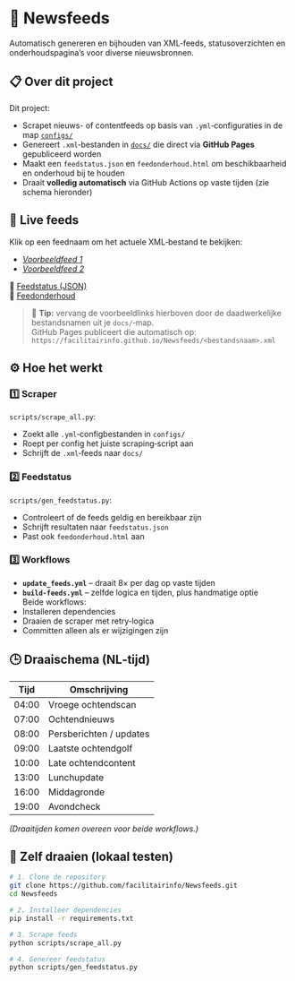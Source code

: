 # 📰 Newsfeeds

Automatisch genereren en bijhouden van XML‑feeds, statusoverzichten en onderhoudspagina’s voor diverse nieuwsbronnen.

## 📋 Over dit project
Dit project:
- Scrapet nieuws- of contentfeeds op basis van `.yml`‑configuraties in de map [`configs/`](configs/)
- Genereert `.xml`‑bestanden in [`docs/`](docs/) die direct via **GitHub Pages** gepubliceerd worden
- Maakt een `feedstatus.json` en `feedonderhoud.html` om beschikbaarheid en onderhoud bij te houden
- Draait **volledig automatisch** via GitHub Actions op vaste tijden (zie schema hieronder)

## 📡 Live feeds
Klik op een feednaam om het actuele XML‑bestand te bekijken:

- *[Voorbeeldfeed 1](docs/voorbeeldfeed1.xml)*
- *[Voorbeeldfeed 2](docs/voorbeeldfeed2.xml)*

📂 [Feedstatus (JSON)](docs/feedstatus.json)  
📄 [Feedonderhoud](docs/feedonderhoud.html)

> 🔹 **Tip:** vervang de voorbeeldlinks hierboven door de daadwerkelijke bestandsnamen uit je `docs/`‑map.  
> GitHub Pages publiceert die automatisch op:  
> `https://facilitairinfo.github.io/Newsfeeds/<bestandsnaam>.xml`

## ⚙️ Hoe het werkt

### 1️⃣ Scraper
`scripts/scrape_all.py`:
- Zoekt alle `.yml`‑configbestanden in `configs/`
- Roept per config het juiste scraping‑script aan
- Schrijft de `.xml`‑feeds naar `docs/`

### 2️⃣ Feedstatus
`scripts/gen_feedstatus.py`:
- Controleert of de feeds geldig en bereikbaar zijn
- Schrijft resultaten naar `feedstatus.json`
- Past ook `feedonderhoud.html` aan

### 3️⃣ Workflows
- **`update_feeds.yml`** – draait 8× per dag op vaste tijden  
- **`build-feeds.yml`** – zelfde logica en tijden, plus handmatige optie  
Beide workflows:
- Installeren dependencies
- Draaien de scraper met retry‑logica
- Committen alleen als er wijzigingen zijn

## 🕒 Draaischema (NL‑tijd)

| Tijd  | Omschrijving                            |
|-------|-----------------------------------------|
| 04:00 | Vroege ochtendscan                      |
| 07:00 | Ochtendnieuws                           |
| 08:00 | Persberichten / updates                 |
| 09:00 | Laatste ochtendgolf                     |
| 10:00 | Late ochtendcontent                     |
| 13:00 | Lunchupdate                             |
| 16:00 | Middagronde                             |
| 19:00 | Avondcheck                              |

*(Draaitijden komen overeen voor beide workflows.)*

## 🚀 Zelf draaien (lokaal testen)
```bash
# 1. Clone de repository
git clone https://github.com/facilitairinfo/Newsfeeds.git
cd Newsfeeds

# 2. Installeer dependencies
pip install -r requirements.txt

# 3. Scrape feeds
python scripts/scrape_all.py

# 4. Genereer feedstatus
python scripts/gen_feedstatus.py
